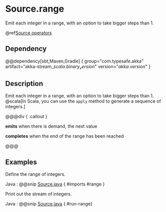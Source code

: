 # Source.range

Emit each integer in a range, with an option to take bigger steps than 1.

@ref[Source operators](../index.md#source-operators)

## Dependency

@@dependency[sbt,Maven,Gradle] {
  group="com.typesafe.akka"
  artifact="akka-stream_$scala.binary_version$"
  version="$akka.version$"
}


## Description

Emit each integer in a range, with an option to take bigger steps than 1. @scala[In Scala, you can use the `apply` method to generate a sequence of integers.]


@@@div { .callout }

**emits** when there is demand, the next value

**completes** when the end of the range has been reached

@@@

## Examples

Define the range of integers.

Java
:   @@snip [Source.java]($akka$/akka-docs/src/test/java/jdocs/stream/operators/Source.java) { #imports #range }

Print out the stream of integers.

Java
:   @@snip [Source.java]($akka$/akka-docs/src/test/java/jdocs/stream/operators/Source.java) { #run-range}

